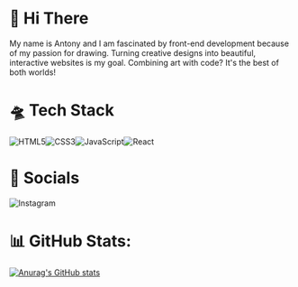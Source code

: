 # 👋  Hi There

My name is Antony and I am fascinated by front-end development because of my passion for drawing. Turning creative designs into beautiful, interactive websites is my goal. Combining art with code? It's the best of both worlds!

# 🛸 Tech Stack

![HTML5](https://img.shields.io/badge/html5-%23E34F26.svg?style=for-the-badge&logo=html5&logoColor=white)![CSS3](https://img.shields.io/badge/css3-%231572B6.svg?style=for-the-badge&logo=css3&logoColor=white)![JavaScript](https://img.shields.io/badge/javascript-%23323330.svg?style=for-the-badge&logo=javascript&logoColor=%23F7DF1E)![React](https://img.shields.io/badge/react-%2320232a.svg?style=for-the-badge&logo=react&logoColor=%2361DAFB)

# 📱 Socials

![Instagram]([https://www.google.com](https://img.shields.io/badge/Instagram-%23E4405F.svg?style=for-the-badge&logo=Instagram&logoColor=white))

# 📊 GitHub Stats:
[![Anurag's GitHub stats](https://github-readme-stats.vercel.app/api?username=AntonyLD)](https://github.com/AntonyLD/github-readme-stats)


